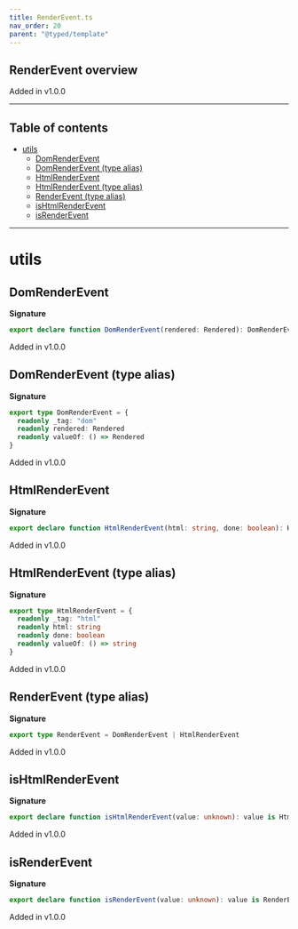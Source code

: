 ```yaml
---
title: RenderEvent.ts
nav_order: 20
parent: "@typed/template"
---
```


## RenderEvent overview

Added in v1.0.0

---

<h2 class="text-delta">Table of contents</h2>

- [utils](#utils)
  - [DomRenderEvent](#domrenderevent)
  - [DomRenderEvent (type alias)](#domrenderevent-type-alias)
  - [HtmlRenderEvent](#htmlrenderevent)
  - [HtmlRenderEvent (type alias)](#htmlrenderevent-type-alias)
  - [RenderEvent (type alias)](#renderevent-type-alias)
  - [isHtmlRenderEvent](#ishtmlrenderevent)
  - [isRenderEvent](#isrenderevent)

---

# utils

## DomRenderEvent

**Signature**

```ts
export declare function DomRenderEvent(rendered: Rendered): DomRenderEvent
```

Added in v1.0.0

## DomRenderEvent (type alias)

**Signature**

```ts
export type DomRenderEvent = {
  readonly _tag: "dom"
  readonly rendered: Rendered
  readonly valueOf: () => Rendered
}
```

Added in v1.0.0

## HtmlRenderEvent

**Signature**

```ts
export declare function HtmlRenderEvent(html: string, done: boolean): HtmlRenderEvent
```

Added in v1.0.0

## HtmlRenderEvent (type alias)

**Signature**

```ts
export type HtmlRenderEvent = {
  readonly _tag: "html"
  readonly html: string
  readonly done: boolean
  readonly valueOf: () => string
}
```

Added in v1.0.0

## RenderEvent (type alias)

**Signature**

```ts
export type RenderEvent = DomRenderEvent | HtmlRenderEvent
```

Added in v1.0.0

## isHtmlRenderEvent

**Signature**

```ts
export declare function isHtmlRenderEvent(value: unknown): value is HtmlRenderEvent
```

Added in v1.0.0

## isRenderEvent

**Signature**

```ts
export declare function isRenderEvent(value: unknown): value is RenderEvent
```

Added in v1.0.0

